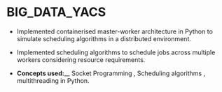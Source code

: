 # BIG_DATA_YACS

* Implemented containerised master-worker architecture in Python to simulate scheduling algorithms in a distributed environment. 

* Implemented scheduling algorithms to schedule jobs across multiple workers considering resource requirements.

* **Concepts used:**__ Socket Programming , Scheduling algorithms , multithreading in Python.
